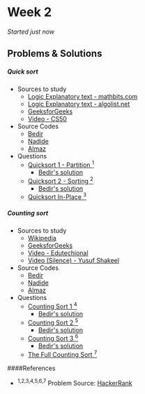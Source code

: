 # Week 2
<em>Started just now</em>

## Problems & Solutions
##### Quick sort
  - Sources to study
    - [Logic Explanatory text - mathbits.com](http://mathbits.com/MathBits/CompSci/Arrays/Quick.htm) 
    - [Logic Explanatory text - algolist.net](http://www.algolist.net/Algorithms/Sorting/Quicksort) 
    - [GeeksforGeeks](http://quiz.geeksforgeeks.org/quick-sort/)
    - [Video - CS50](https://www.youtube.com/watch?v=aQiWF4E8flQ)
  - Source Codes
    - [Bedir](https://github.com/BedirT/AlgorithmsL/blob/master/Algorithms/Sorting/qSort.cpp)
    - [Nadide]()
    - [Almaz]()
  - Questions 
    - [Quicksort 1 - Partition <sup>1</sup>](https://www.hackerrank.com/challenges/quicksort1)
      - [Bedir's solution](https://github.com/BedirT/AlgorithmsL/blob/master/Problems/HackerRank/Sorting/Quicksort%201%20-%20Partition.cpp) 
    - [Quicksort 2 - Sorting <sup>2</sup>](https://www.hackerrank.com/challenges/quicksort2)
      - [Bedir's solution](https://github.com/BedirT/AlgorithmsL/blob/master/Problems/HackerRank/Sorting/Quicksort%202%20-%20Sorting.cpp)
    - [Quicksort In-Place <sup>3</sup>](https://www.hackerrank.com/challenges/quicksort3)

##### Counting sort
  - Sources to study
    - [Wikipedia](https://en.wikipedia.org/wiki/Counting_sort)
    - [GeeksforGeeks](http://www.geeksforgeeks.org/counting-sort/)
    - [Video - Edutechional](https://www.youtube.com/watch?v=zhDmVF_NdjM)
    - [Video (Silence) - Yusuf Shakeel](https://www.youtube.com/watch?v=TTnvXY82dtM)
  - Source Codes
    - [Bedir](https://github.com/BedirT/AlgorithmsL/blob/master/Algorithms/Sorting/countingSort.cpp)
    - [Nadide]()
    - [Almaz]()
  - Questions
    - [Counting Sort 1 <sup>4</sup>](https://www.hackerrank.com/challenges/countingsort1)
      - [Bedir's solution](https://github.com/BedirT/AlgorithmsL/blob/master/Problems/HackerRank/Sorting/Counting%20Sort%201.cpp) 
    - [Counting Sort 2 <sup>5</sup>](https://www.hackerrank.com/challenges/countingsort2)
      - [Bedir's solution](https://github.com/BedirT/AlgorithmsL/blob/master/Problems/HackerRank/Sorting/Counting%20Sort%202.cpp) 
    - [Counting Sort 3 <sup>6</sup>](https://www.hackerrank.com/challenges/countingsort3)
      - [Bedir's solution](https://github.com/BedirT/AlgorithmsL/blob/master/Problems/HackerRank/Sorting/Counting%20Sort%203.cpp) 
    - [The Full Counting Sort <sup>7</sup>](https://www.hackerrank.com/challenges/countingsort4)

####References
  - <sup>1,2,3,4,5,6,7</sup> Problem Source: [HackerRank](www.hackerrank.com)

